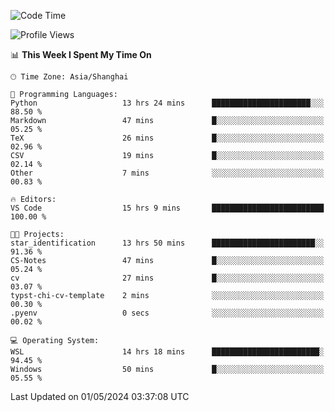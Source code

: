 <!--START_SECTION:waka-->
![Code Time](http://img.shields.io/badge/Code%20Time-1%2C651%20hrs%2038%20mins-blue)

![Profile Views](http://img.shields.io/badge/Profile%20Views-9-blue)

📊 **This Week I Spent My Time On** 

```text
🕑︎ Time Zone: Asia/Shanghai

💬 Programming Languages: 
Python                   13 hrs 24 mins      ██████████████████████░░░   88.50 % 
Markdown                 47 mins             █░░░░░░░░░░░░░░░░░░░░░░░░   05.25 % 
TeX                      26 mins             █░░░░░░░░░░░░░░░░░░░░░░░░   02.96 % 
CSV                      19 mins             █░░░░░░░░░░░░░░░░░░░░░░░░   02.14 % 
Other                    7 mins              ░░░░░░░░░░░░░░░░░░░░░░░░░   00.83 % 

🔥 Editors: 
VS Code                  15 hrs 9 mins       █████████████████████████   100.00 % 

🐱‍💻 Projects: 
star_identification      13 hrs 50 mins      ███████████████████████░░   91.36 % 
CS-Notes                 47 mins             █░░░░░░░░░░░░░░░░░░░░░░░░   05.24 % 
cv                       27 mins             █░░░░░░░░░░░░░░░░░░░░░░░░   03.07 % 
typst-chi-cv-template    2 mins              ░░░░░░░░░░░░░░░░░░░░░░░░░   00.30 % 
.pyenv                   0 secs              ░░░░░░░░░░░░░░░░░░░░░░░░░   00.02 % 

💻 Operating System: 
WSL                      14 hrs 18 mins      ████████████████████████░   94.45 % 
Windows                  50 mins             █░░░░░░░░░░░░░░░░░░░░░░░░   05.55 % 
```


 Last Updated on 01/05/2024 03:37:08 UTC
<!--END_SECTION:waka-->